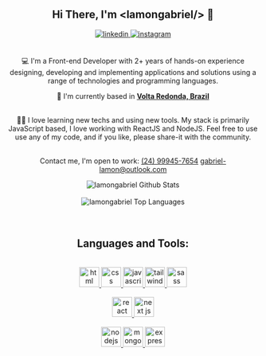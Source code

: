 <div align="center">
<h2> Hi There, I'm &lt;lamongabriel/&gt; 👋</h2>
<a href="https://www.linkedin.com/in/lamongabriel/" target="_blank">
<img src=https://img.shields.io/badge/linkedin-%2300acee.svg?color=405DE6&style=for-the-badge&logo=linkedin&logoColor=white alt=linkedin style="margin-bottom: 5px;" />
</a>
<a href="https://www.instagram.com/lamongabriel/" target="_blank">
<img src=https://img.shields.io/badge/instagram-%ff5851db.svg?color=C13584&style=for-the-badge&logo=instagram&logoColor=white alt=instagram style="margin-bottom: 5px;" />
</a>
<br />
<br />

💻 I'm a Front-end Developer with 2+ years of hands-on experience designing, developing and implementing applications and solutions using a range of technologies and programming languages.
<br />

🚩 I'm currently based in **[Volta Redonda, Brazil](https://www.google.com/maps/d/u/0/viewer?mid=1SEwI0pJhOjsSNEW9O487gzNEB9E&hl=en_US&ll=-22.51399402454611%2C-44.099314000000014&z=14)**

<br />
👩‍💻 I love learning new techs and using new tools. My stack is primarily JavaScript based, I love working with ReactJS and NodeJS. Feel free to use use any of my code, and if you like, please share-it with the community.
<br />
<br />

Contact me, I'm open to work:
<a href="tel:24999457654">(24) 99945-7654</a>
<a href="mailto:gabriel-lamon@outlook.com">gabriel-lamon@outlook.com</a>
<br />

<img align="center" src="https://github-readme-stats.vercel.app/api?username=lamongabriel&include_all_commits=true&count_private=true&show_icons=true&line_height=30&title_color=CDB4DB&icon_color=CDB4DB&text_color=D3D3D3&bg_color=0A0A0A" alt="lamongabriel Github Stats">
<br />
<br />
<img src="https://github-readme-stats.vercel.app/api/top-langs/?username=lamongabriel&layout=compact&theme=dark&bg_color=0A0A0A" alt="lamongabriel Top Languages"/>
<br />
<br />
<br />

## Languages and Tools:

<br />
<a margin="10" href="https://developer.mozilla.org/en-US/docs/Web/HTML" target="_blank">
	<img margin="10px" height="40" src="https://img.shields.io/badge/html5-%23E34F26.svg?style=for-the-badge&logo=html5&logoColor=white" alt="html">
</a>
<a margin="10" href="https://developer.mozilla.org/en-US/docs/Web/CSS" target="_blank">
	<img margin="10px" height="40" src="https://img.shields.io/badge/css3-%231572B6.svg?style=for-the-badge&logo=css3&logoColor=white" alt="css">
</a>
<a margin="10" href="https://developer.mozilla.org/en-US/docs/Web/JavaScript" target="_blank">
	<img margin="10px" height="40" src="https://img.shields.io/badge/javascript-%23323330.svg?style=for-the-badge&logo=javascript&logoColor=%23F7DF1E" alt="javascript">
</a>
<a margin="10" href="https://tailwindcss.com" target="_blank">
	<img margin="10px" height="40" src="https://img.shields.io/badge/tailwindcss-%2338B2AC.svg?style=for-the-badge&logo=tailwind-css&logoColor=white" alt="tailwind">
</a>
<a margin="10" href="https://sass-lang.com" target="_blank">
	<img margin="10px" height="40" src="https://img.shields.io/badge/SASS-hotpink.svg?style=for-the-badge&logo=SASS&logoColor=white" alt="sass">
</a>
<br />
<br />
<a margin="10" href="https://reactjs.org" target="_blank">
	<img margin="10px" height="40" src="https://img.shields.io/badge/react-%2320232a.svg?style=for-the-badge&logo=react&logoColor=%2361DAFB" alt="react">
</a>
<a margin="10" href="https://nextjs.org" target="_blank">
	<img margin="10px" height="40" src="https://img.shields.io/badge/Next-black?style=for-the-badge&logo=next.js&logoColor=white" alt="next js">
</a>
<br />
<br />
<a margin="10" href="https://nodejs.org" target="_blank">
	<img margin="10px" height="40" src="https://img.shields.io/badge/node.js-6DA55F?style=for-the-badge&logo=node.js&logoColor=white" alt="nodejs">
</a>
<a margin="10" href="https://mongodb.com" target="_blank">
	<img margin="10px" height="40" src="https://img.shields.io/badge/MongoDB-%234ea94b.svg?style=for-the-badge&logo=mongodb&logoColor=white" alt="mongodb">
</a>
<a margin="10" href="https://expressjs.com" target="_blank">
	<img margin="10px" height="40" src="https://img.shields.io/badge/express.js-%23404d59.svg?style=for-the-badge&logo=express&logoColor=%2361DAFB" alt="express">
</a>
</div>
<br />
<br />
